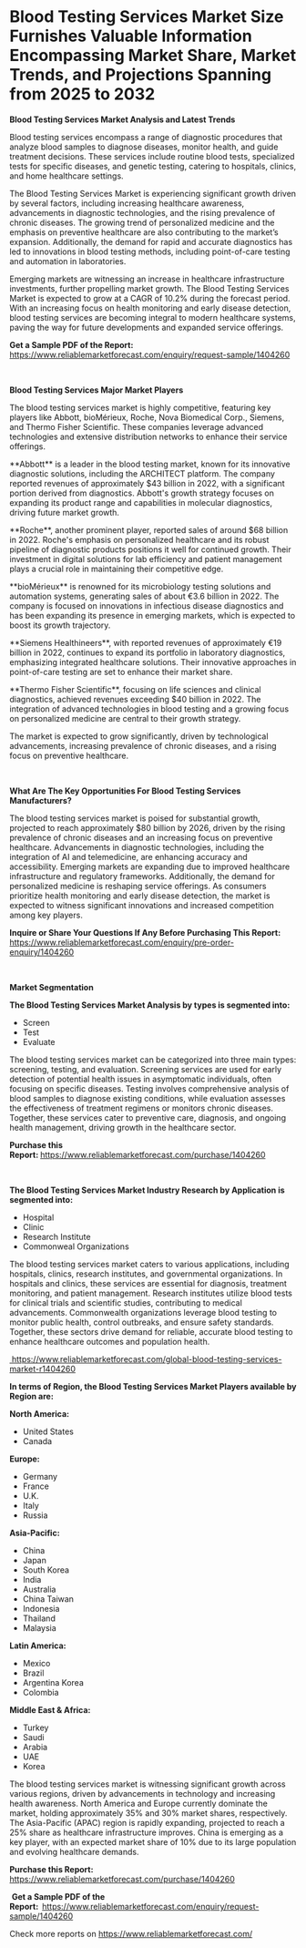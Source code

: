 <p><h1>Blood Testing Services Market Size Furnishes Valuable Information Encompassing Market Share, Market Trends, and Projections Spanning from 2025 to 2032</h1></p><p><strong>Blood Testing Services Market Analysis and Latest Trends</strong></p>
<p><p>Blood testing services encompass a range of diagnostic procedures that analyze blood samples to diagnose diseases, monitor health, and guide treatment decisions. These services include routine blood tests, specialized tests for specific diseases, and genetic testing, catering to hospitals, clinics, and home healthcare settings.</p><p>The Blood Testing Services Market is experiencing significant growth driven by several factors, including increasing healthcare awareness, advancements in diagnostic technologies, and the rising prevalence of chronic diseases. The growing trend of personalized medicine and the emphasis on preventive healthcare are also contributing to the market’s expansion. Additionally, the demand for rapid and accurate diagnostics has led to innovations in blood testing methods, including point-of-care testing and automation in laboratories.</p><p>Emerging markets are witnessing an increase in healthcare infrastructure investments, further propelling market growth. The Blood Testing Services Market is expected to grow at a CAGR of 10.2% during the forecast period. With an increasing focus on health monitoring and early disease detection, blood testing services are becoming integral to modern healthcare systems, paving the way for future developments and expanded service offerings.</p></p>
<p><strong>Get a Sample PDF of the Report:&nbsp;</strong> <a href="https://www.reliablemarketforecast.com/enquiry/request-sample/1404260?utm_campaign=2015&utm_medium=2&utm_source=Github&utm_content=ia&utm_term=13012025&utm_id=blood-testing-services">https://www.reliablemarketforecast.com/enquiry/request-sample/1404260</a></p>
<p>&nbsp;</p>
<p><strong>Blood Testing Services Major Market Players</strong></p>
<p><p>The blood testing services market is highly competitive, featuring key players like Abbott, bioMérieux, Roche, Nova Biomedical Corp., Siemens, and Thermo Fisher Scientific. These companies leverage advanced technologies and extensive distribution networks to enhance their service offerings.</p><p>**Abbott** is a leader in the blood testing market, known for its innovative diagnostic solutions, including the ARCHITECT platform. The company reported revenues of approximately $43 billion in 2022, with a significant portion derived from diagnostics. Abbott's growth strategy focuses on expanding its product range and capabilities in molecular diagnostics, driving future market growth.</p><p>**Roche**, another prominent player, reported sales of around $68 billion in 2022. Roche's emphasis on personalized healthcare and its robust pipeline of diagnostic products positions it well for continued growth. Their investment in digital solutions for lab efficiency and patient management plays a crucial role in maintaining their competitive edge.</p><p>**bioMérieux** is renowned for its microbiology testing solutions and automation systems, generating sales of about €3.6 billion in 2022. The company is focused on innovations in infectious disease diagnostics and has been expanding its presence in emerging markets, which is expected to boost its growth trajectory.</p><p>**Siemens Healthineers**, with reported revenues of approximately €19 billion in 2022, continues to expand its portfolio in laboratory diagnostics, emphasizing integrated healthcare solutions. Their innovative approaches in point-of-care testing are set to enhance their market share.</p><p>**Thermo Fisher Scientific**, focusing on life sciences and clinical diagnostics, achieved revenues exceeding $40 billion in 2022. The integration of advanced technologies in blood testing and a growing focus on personalized medicine are central to their growth strategy.</p><p>The market is expected to grow significantly, driven by technological advancements, increasing prevalence of chronic diseases, and a rising focus on preventive healthcare.</p></p>
<p>&nbsp;</p>
<p><strong>What Are The Key Opportunities For Blood Testing Services Manufacturers?</strong></p>
<p><p>The blood testing services market is poised for substantial growth, projected to reach approximately $80 billion by 2026, driven by the rising prevalence of chronic diseases and an increasing focus on preventive healthcare. Advancements in diagnostic technologies, including the integration of AI and telemedicine, are enhancing accuracy and accessibility. Emerging markets are expanding due to improved healthcare infrastructure and regulatory frameworks. Additionally, the demand for personalized medicine is reshaping service offerings. As consumers prioritize health monitoring and early disease detection, the market is expected to witness significant innovations and increased competition among key players.</p></p>
<p><strong>Inquire or Share Your Questions If Any Before Purchasing This Report:</strong> <a href="https://www.reliablemarketforecast.com/enquiry/pre-order-enquiry/1404260?utm_campaign=2015&utm_medium=2&utm_source=Github&utm_content=ia&utm_term=13012025&utm_id=blood-testing-services">https://www.reliablemarketforecast.com/enquiry/pre-order-enquiry/1404260</a></p>
<p>&nbsp;</p>
<p><strong>Market Segmentation</strong></p>
<p><strong>The Blood Testing Services Market Analysis by types is segmented into:</strong></p>
<p><ul><li>Screen</li><li>Test</li><li>Evaluate</li></ul></p>
<p><p>The blood testing services market can be categorized into three main types: screening, testing, and evaluation. Screening services are used for early detection of potential health issues in asymptomatic individuals, often focusing on specific diseases. Testing involves comprehensive analysis of blood samples to diagnose existing conditions, while evaluation assesses the effectiveness of treatment regimens or monitors chronic diseases. Together, these services cater to preventive care, diagnosis, and ongoing health management, driving growth in the healthcare sector.</p></p>
<p><strong>Purchase this Report:&nbsp;</strong><a href="https://www.reliablemarketforecast.com/purchase/1404260?utm_campaign=2015&utm_medium=2&utm_source=Github&utm_content=ia&utm_term=13012025&utm_id=blood-testing-services">https://www.reliablemarketforecast.com/purchase/1404260</a></p>
<p>&nbsp;</p>
<p><strong>The Blood Testing Services Market Industry Research by Application is segmented into:</strong></p>
<p><ul><li>Hospital</li><li>Clinic</li><li>Research Institute</li><li>Commonweal Organizations</li></ul></p>
<p><p>The blood testing services market caters to various applications, including hospitals, clinics, research institutes, and governmental organizations. In hospitals and clinics, these services are essential for diagnosis, treatment monitoring, and patient management. Research institutes utilize blood tests for clinical trials and scientific studies, contributing to medical advancements. Commonwealth organizations leverage blood testing to monitor public health, control outbreaks, and ensure safety standards. Together, these sectors drive demand for reliable, accurate blood testing to enhance healthcare outcomes and population health.</p></p>
<p><a href="https://www.reliablemarketforecast.com/global-blood-testing-services-market-r1404260?utm_campaign=2015&utm_medium=2&utm_source=Github&utm_content=ia&utm_term=13012025&utm_id=blood-testing-services">&nbsp;https://www.reliablemarketforecast.com/global-blood-testing-services-market-r1404260</a></p>
<p><strong>In terms of Region, the Blood Testing Services Market Players available by Region are:</strong></p>
<p>
    <p> <strong> North America: </strong>
        <ul>
            <li>United States</li>
            <li>Canada</li>
        </ul>
        </p> 
    <p> <strong> Europe: </strong>
        <ul>
            <li>Germany</li>
            <li>France</li>
            <li>U.K.</li>
            <li>Italy</li>
            <li>Russia</li>
        </ul>
        </p> 
    <p> <strong> Asia-Pacific: </strong>
        <ul>
            <li>China</li>
            <li>Japan</li>
            <li>South Korea</li>
            <li>India</li>
            <li>Australia</li>
            <li>China Taiwan</li>
            <li>Indonesia</li>
            <li>Thailand</li>
            <li>Malaysia</li>
        </ul>
        </p> 
    <p> <strong> Latin America: </strong>
        <ul>
            <li>Mexico</li>
            <li>Brazil</li>
            <li>Argentina Korea</li>
            <li>Colombia</li>
        </ul>
        </p> 
    <p> <strong> Middle East & Africa: </strong>
        <ul>
            <li>Turkey</li>
            <li>Saudi</li>
            <li>Arabia</li>
            <li>UAE</li>
            <li>Korea</li>
        </ul>
    </p>
    </p>
<p><p>The blood testing services market is witnessing significant growth across various regions, driven by advancements in technology and increasing health awareness. North America and Europe currently dominate the market, holding approximately 35% and 30% market shares, respectively. The Asia-Pacific (APAC) region is rapidly expanding, projected to reach a 25% share as healthcare infrastructure improves. China is emerging as a key player, with an expected market share of 10% due to its large population and evolving healthcare demands.</p></p>
<p><strong>Purchase this Report: </strong><a href="https://www.reliablemarketforecast.com/purchase/1404260?utm_campaign=2015&utm_medium=2&utm_source=Github&utm_content=ia&utm_term=13012025&utm_id=blood-testing-services">https://www.reliablemarketforecast.com/purchase/1404260</a></p>
<p>&nbsp;<strong>Get a Sample PDF of the Report:&nbsp;&nbsp;</strong><a href="https://www.reliablemarketforecast.com/enquiry/request-sample/1404260?utm_campaign=2015&utm_medium=2&utm_source=Github&utm_content=ia&utm_term=13012025&utm_id=blood-testing-services">https://www.reliablemarketforecast.com/enquiry/request-sample/1404260</a></p>
<p><strong></strong></p>
<p>Check more reports on <a href="https://www.reliablemarketforecast.com/?utm_campaign=2015&utm_medium=2&utm_source=Github&utm_content=ia&utm_term=13012025&utm_id=blood-testing-services">https://www.reliablemarketforecast.com/</a></p>